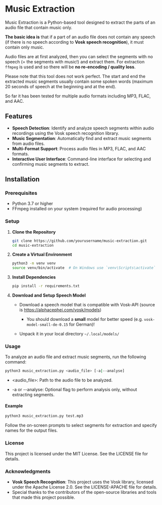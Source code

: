 # Music Extraction

Music Extraction is a Python-based tool designed to extract the parts of an audio file that contain music only.

**The basic idea is** that if a part of an audio file does not contain any speech (if there is no speech according to **Vosk speech recognition**), it must contain only music.

Audio files are at first analyzed, then you can select the segments with no speech (= the segments with music!) and extract them. For extraction `ffmpeg` is used and so there will be **no re-encoding / quality loss**.

Please note that this tool does not work perfect. The start and end the extracted music segments usually contain some spoken words (maximum 20 seconds of speech at the beginning and at the end).

So far it has been tested for multiple audio formats including MP3, FLAC, and AAC.
## Features

- **Speech Detection**: Identify and analyze speech segments within audio recordings using the Vosk speech recognition library.
- **Music Segmentation**: Automatically find and extract music segments from audio files.
- **Multi-Format Support**: Process audio files in MP3, FLAC, and AAC formats.
- **Interactive User Interface**: Command-line interface for selecting and confirming music segments to extract.

## Installation

### Prerequisites

- Python 3.7 or higher
- FFmpeg installed on your system (required for audio processing)

### Setup

1. **Clone the Repository**

   ```bash
   git clone https://github.com/yourusername/music-extraction.git
   cd music-extraction
   ```

2. **Create a Virtual Environment**

   ```bash
   python3 -m venv venv
   source venv/bin/activate  # On Windows use `venv\Scripts\activate`
   ```

3. **Install Dependencies**

   ```bash
   pip install -r requirements.txt
   ```

4. **Download and Setup Speech Model**

 
   * Download a speech model that is compatible with Vosk-API (source is https://alphacephei.com/vosk/models)
     * You should download a **small** model for better speed (e.g. `vosk-model-small-de-0.15` for German)!

   * Unpack it in your local directory `~/.local/models/`


### Usage

To analyze an audio file and extract music segments, run the following command:

   ```bash
   python3 music_extraction.py <audio_file> [-a|--analyse]
   ```
* <audio_file>: Path to the audio file to be analyzed.

* -a or --analyse: Optional flag to perform analysis only, without extracting segments.


#### Example

   ```bash
   python3 music_extraction.py test.mp3
   ```
Follow the on-screen prompts to select segments for extraction and specify names for the output files.


### License

This project is licensed under the MIT License. See the LICENSE file for details.

### Acknowledgments

* **Vosk Speech Recognition**: This project uses the Vosk library, licensed under the Apache License 2.0. See the LICENSE-APACHE file for details.
* Special thanks to the contributors of the open-source libraries and tools that made this project possible.
